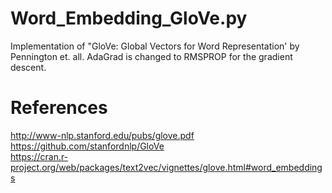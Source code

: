 # Word_Embedding_GloVe.py
Implementation of "GloVe: Global Vectors for Word Representation' by Pennington et. all. AdaGrad is changed to RMSPROP for the gradient descent.

# References 
http://www-nlp.stanford.edu/pubs/glove.pdf<br>
https://github.com/stanfordnlp/GloVe<br>
https://cran.r-project.org/web/packages/text2vec/vignettes/glove.html#word_embeddings
